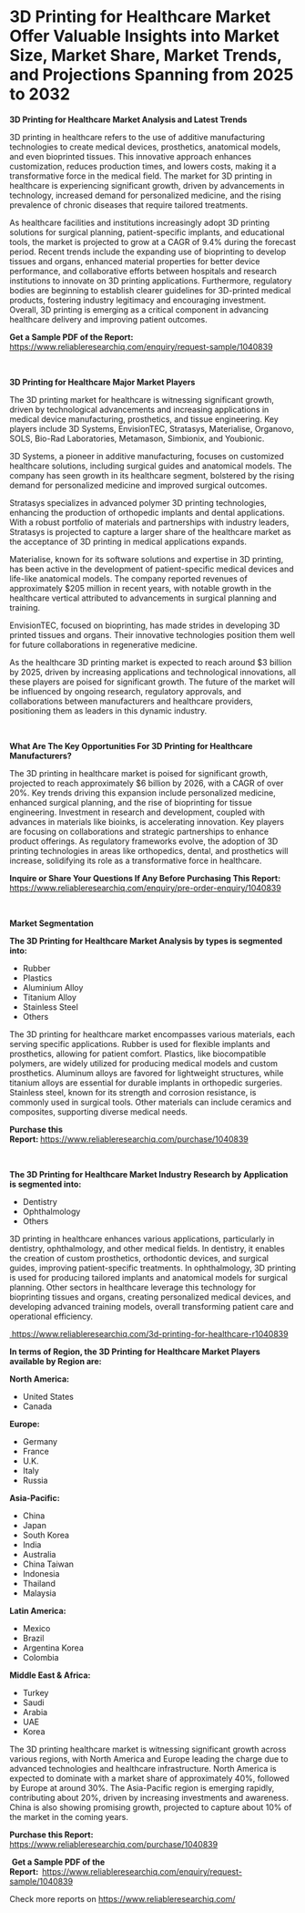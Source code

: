 <p><h1>3D Printing for Healthcare Market Offer Valuable Insights into Market Size, Market Share, Market Trends, and Projections Spanning from 2025 to 2032</h1></p><p><strong>3D Printing for Healthcare Market Analysis and Latest Trends</strong></p>
<p><p>3D printing in healthcare refers to the use of additive manufacturing technologies to create medical devices, prosthetics, anatomical models, and even bioprinted tissues. This innovative approach enhances customization, reduces production times, and lowers costs, making it a transformative force in the medical field. The market for 3D printing in healthcare is experiencing significant growth, driven by advancements in technology, increased demand for personalized medicine, and the rising prevalence of chronic diseases that require tailored treatments.</p><p>As healthcare facilities and institutions increasingly adopt 3D printing solutions for surgical planning, patient-specific implants, and educational tools, the market is projected to grow at a CAGR of 9.4% during the forecast period. Recent trends include the expanding use of bioprinting to develop tissues and organs, enhanced material properties for better device performance, and collaborative efforts between hospitals and research institutions to innovate on 3D printing applications. Furthermore, regulatory bodies are beginning to establish clearer guidelines for 3D-printed medical products, fostering industry legitimacy and encouraging investment. Overall, 3D printing is emerging as a critical component in advancing healthcare delivery and improving patient outcomes.</p></p>
<p><strong>Get a Sample PDF of the Report:&nbsp;</strong> <a href="https://www.reliableresearchiq.com/enquiry/request-sample/1040839?utm_campaign=2735&utm_medium=2&utm_source=Github&utm_content=ia&utm_term=03032025&utm_id=3d-printing-for-healthcare">https://www.reliableresearchiq.com/enquiry/request-sample/1040839</a></p>
<p>&nbsp;</p>
<p><strong>3D Printing for Healthcare Major Market Players</strong></p>
<p><p>The 3D printing market for healthcare is witnessing significant growth, driven by technological advancements and increasing applications in medical device manufacturing, prosthetics, and tissue engineering. Key players include 3D Systems, EnvisionTEC, Stratasys, Materialise, Organovo, SOLS, Bio-Rad Laboratories, Metamason, Simbionix, and Youbionic.</p><p>3D Systems, a pioneer in additive manufacturing, focuses on customized healthcare solutions, including surgical guides and anatomical models. The company has seen growth in its healthcare segment, bolstered by the rising demand for personalized medicine and improved surgical outcomes.</p><p>Stratasys specializes in advanced polymer 3D printing technologies, enhancing the production of orthopedic implants and dental applications. With a robust portfolio of materials and partnerships with industry leaders, Stratasys is projected to capture a larger share of the healthcare market as the acceptance of 3D printing in medical applications expands.</p><p>Materialise, known for its software solutions and expertise in 3D printing, has been active in the development of patient-specific medical devices and life-like anatomical models. The company reported revenues of approximately $205 million in recent years, with notable growth in the healthcare vertical attributed to advancements in surgical planning and training.</p><p>EnvisionTEC, focused on bioprinting, has made strides in developing 3D printed tissues and organs. Their innovative technologies position them well for future collaborations in regenerative medicine.</p><p>As the healthcare 3D printing market is expected to reach around $3 billion by 2025, driven by increasing applications and technological innovations, all these players are poised for significant growth. The future of the market will be influenced by ongoing research, regulatory approvals, and collaborations between manufacturers and healthcare providers, positioning them as leaders in this dynamic industry.</p></p>
<p>&nbsp;</p>
<p><strong>What Are The Key Opportunities For 3D Printing for Healthcare Manufacturers?</strong></p>
<p><p>The 3D printing in healthcare market is poised for significant growth, projected to reach approximately $6 billion by 2026, with a CAGR of over 20%. Key trends driving this expansion include personalized medicine, enhanced surgical planning, and the rise of bioprinting for tissue engineering. Investment in research and development, coupled with advances in materials like bioinks, is accelerating innovation. Key players are focusing on collaborations and strategic partnerships to enhance product offerings. As regulatory frameworks evolve, the adoption of 3D printing technologies in areas like orthopedics, dental, and prosthetics will increase, solidifying its role as a transformative force in healthcare.</p></p>
<p><strong>Inquire or Share Your Questions If Any Before Purchasing This Report:</strong> <a href="https://www.reliableresearchiq.com/enquiry/pre-order-enquiry/1040839?utm_campaign=2735&utm_medium=2&utm_source=Github&utm_content=ia&utm_term=03032025&utm_id=3d-printing-for-healthcare">https://www.reliableresearchiq.com/enquiry/pre-order-enquiry/1040839</a></p>
<p>&nbsp;</p>
<p><strong>Market Segmentation</strong></p>
<p><strong>The 3D Printing for Healthcare Market Analysis by types is segmented into:</strong></p>
<p><ul><li>Rubber</li><li>Plastics</li><li>Aluminium Alloy</li><li>Titanium Alloy</li><li>Stainless Steel</li><li>Others</li></ul></p>
<p><p>The 3D printing for healthcare market encompasses various materials, each serving specific applications. Rubber is used for flexible implants and prosthetics, allowing for patient comfort. Plastics, like biocompatible polymers, are widely utilized for producing medical models and custom prosthetics. Aluminum alloys are favored for lightweight structures, while titanium alloys are essential for durable implants in orthopedic surgeries. Stainless steel, known for its strength and corrosion resistance, is commonly used in surgical tools. Other materials can include ceramics and composites, supporting diverse medical needs.</p></p>
<p><strong>Purchase this Report:&nbsp;</strong><a href="https://www.reliableresearchiq.com/purchase/1040839?utm_campaign=2735&utm_medium=2&utm_source=Github&utm_content=ia&utm_term=03032025&utm_id=3d-printing-for-healthcare">https://www.reliableresearchiq.com/purchase/1040839</a></p>
<p>&nbsp;</p>
<p><strong>The 3D Printing for Healthcare Market Industry Research by Application is segmented into:</strong></p>
<p><ul><li>Dentistry</li><li>Ophthalmology</li><li>Others</li></ul></p>
<p><p>3D printing in healthcare enhances various applications, particularly in dentistry, ophthalmology, and other medical fields. In dentistry, it enables the creation of custom prosthetics, orthodontic devices, and surgical guides, improving patient-specific treatments. In ophthalmology, 3D printing is used for producing tailored implants and anatomical models for surgical planning. Other sectors in healthcare leverage this technology for bioprinting tissues and organs, creating personalized medical devices, and developing advanced training models, overall transforming patient care and operational efficiency.</p></p>
<p><a href="https://www.reliableresearchiq.com/3d-printing-for-healthcare-r1040839?utm_campaign=2735&utm_medium=2&utm_source=Github&utm_content=ia&utm_term=03032025&utm_id=3d-printing-for-healthcare">&nbsp;https://www.reliableresearchiq.com/3d-printing-for-healthcare-r1040839</a></p>
<p><strong>In terms of Region, the 3D Printing for Healthcare Market Players available by Region are:</strong></p>
<p>
    <p> <strong> North America: </strong>
        <ul>
            <li>United States</li>
            <li>Canada</li>
        </ul>
        </p> 
    <p> <strong> Europe: </strong>
        <ul>
            <li>Germany</li>
            <li>France</li>
            <li>U.K.</li>
            <li>Italy</li>
            <li>Russia</li>
        </ul>
        </p> 
    <p> <strong> Asia-Pacific: </strong>
        <ul>
            <li>China</li>
            <li>Japan</li>
            <li>South Korea</li>
            <li>India</li>
            <li>Australia</li>
            <li>China Taiwan</li>
            <li>Indonesia</li>
            <li>Thailand</li>
            <li>Malaysia</li>
        </ul>
        </p> 
    <p> <strong> Latin America: </strong>
        <ul>
            <li>Mexico</li>
            <li>Brazil</li>
            <li>Argentina Korea</li>
            <li>Colombia</li>
        </ul>
        </p> 
    <p> <strong> Middle East & Africa: </strong>
        <ul>
            <li>Turkey</li>
            <li>Saudi</li>
            <li>Arabia</li>
            <li>UAE</li>
            <li>Korea</li>
        </ul>
    </p>
    </p>
<p><p>The 3D printing healthcare market is witnessing significant growth across various regions, with North America and Europe leading the charge due to advanced technologies and healthcare infrastructure. North America is expected to dominate with a market share of approximately 40%, followed by Europe at around 30%. The Asia-Pacific region is emerging rapidly, contributing about 20%, driven by increasing investments and awareness. China is also showing promising growth, projected to capture about 10% of the market in the coming years.</p></p>
<p><strong>Purchase this Report: </strong><a href="https://www.reliableresearchiq.com/purchase/1040839?utm_campaign=2735&utm_medium=2&utm_source=Github&utm_content=ia&utm_term=03032025&utm_id=3d-printing-for-healthcare">https://www.reliableresearchiq.com/purchase/1040839</a></p>
<p>&nbsp;<strong>Get a Sample PDF of the Report:&nbsp;&nbsp;</strong><a href="https://www.reliableresearchiq.com/enquiry/request-sample/1040839?utm_campaign=2735&utm_medium=2&utm_source=Github&utm_content=ia&utm_term=03032025&utm_id=3d-printing-for-healthcare">https://www.reliableresearchiq.com/enquiry/request-sample/1040839</a></p>
<p><strong></strong></p>
<p>Check more reports on <a href="https://www.reliableresearchiq.com/?utm_campaign=2735&utm_medium=2&utm_source=Github&utm_content=ia&utm_term=03032025&utm_id=3d-printing-for-healthcare">https://www.reliableresearchiq.com/</a></p>